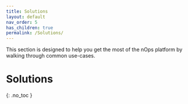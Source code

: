 ```yaml
---
title: Solutions
layout: default
nav_order: 5
has_children: true
permalink: /Solutions/
---
```


This section is designed to help you get the most of the nOps platform by walking through common use-cases.

# Solutions

{: .no_toc }
